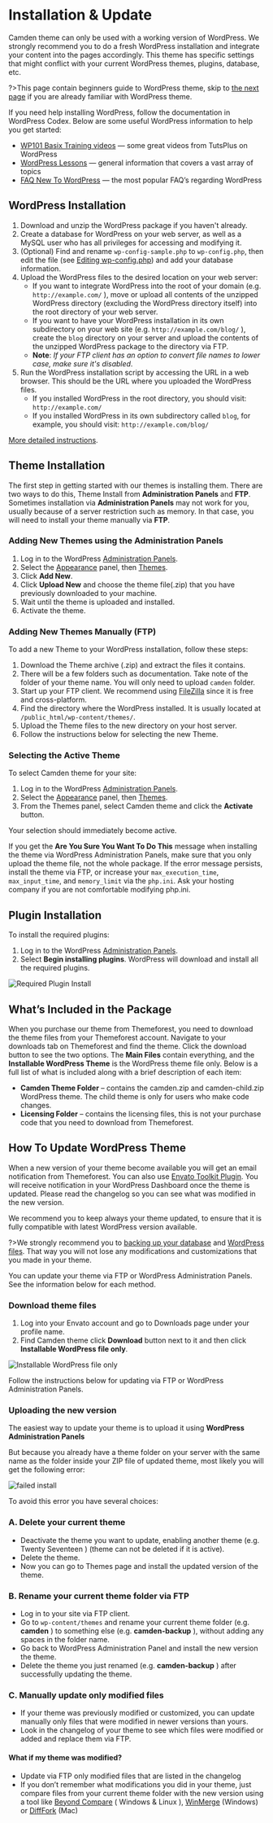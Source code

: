 # Installation & Update

Camden theme can only be used with a working version of WordPress. We strongly recommend you to do a fresh WordPress installation and integrate your content into the pages accordingly. This theme has specific settings that might conflict with your current WordPress themes, plugins, database, etc.

?>This page contain beginners guide to WordPress theme, skip to [the next page]() if you are already familiar with WordPress theme.

If you need help installing WordPress, follow the documentation in WordPress Codex. Below are some useful WordPress information to help you get started:

- [WP101 Basix Training videos](https://code.tutsplus.com/series/beginning-with-wordpress--wp-33808) — some great videos from TutsPlus on WordPress
- [WordPress Lessons](http://codex.wordpress.org/WordPress_Lessons) — general information that covers a vast array of topics
- [FAQ New To WordPress](http://codex.wordpress.org/FAQ_New_To_WordPress) — the most popular FAQ’s regarding WordPress

## WordPress Installation

1. Download and unzip the WordPress package if you haven't already.
2. Create a database for WordPress on your web server, as well as a MySQL user who has all privileges for accessing and modifying it.
3. (Optional) Find and rename `wp-config-sample.php` to `wp-config.php`, then edit the file (see [Editing wp-config.php](http://codex.wordpress.org/Editing_wp-config.php)) and add your database information.
4. Upload the WordPress files to the desired location on your web server:
   - If you want to integrate WordPress into the root of your domain (e.g. `http://example.com/` ), move or upload all contents of the unzipped WordPress directory (excluding the WordPress directory itself) into the root directory of your web server.
   - If you want to have your WordPress installation in its own subdirectory on your web site (e.g. `http://example.com/blog/` ), create the `blog` directory on your server and upload the contents of the unzipped WordPress package to the directory via FTP.
   - **Note**: _If your FTP client has an option to convert file names to lower case, make sure it's disabled_.
5. Run the WordPress installation script by accessing the URL in a web browser. This should be the URL where you uploaded the WordPress files.
   - If you installed WordPress in the root directory, you should visit: `http://example.com/`
   - If you installed WordPress in its own subdirectory called `blog`, for example, you should visit: `http://example.com/blog/`

[More detailed instructions](http://codex.wordpress.org/Installing_WordPress#Detailed_Instructions).

## Theme Installation

The first step in getting started with our themes is installing them. There are two ways to do this, Theme Install from **Administration Panels** and **FTP**. Sometimes installation via **Administration Panels** may not work for you, usually because of a server restriction such as memory. In that case, you will need to install your theme manually via **FTP**.

### Adding New Themes using the Administration Panels

1. Log in to the WordPress [Administration Panels](http://codex.wordpress.org/Administration_Panels).
2. Select the [Appearance](http://codex.wordpress.org/Administration_Panels#Appearance_-_Change_the_Look_of_your_Blog) panel, then [Themes](http://codex.wordpress.org/Administration_Panels#Themes).
3. Click **Add New**.
4. Click **Upload New** and choose the theme file(.zip) that you have previously downloaded to your machine.
5. Wait until the theme is uploaded and installed.
6. Activate the theme.

### Adding New Themes Manually (FTP)

To add a new Theme to your WordPress installation, follow these steps:

1. Download the Theme archive (.zip) and extract the files it contains.
2. There will be a few folders such as documentation. Take note of the folder of your theme name. You will only need to upload `camden` folder.
3. Start up your FTP client. We recommend using [FileZilla](http://filezilla-project.org/) since it is free and cross-platform.
4. Find the directory where the WordPress installed. It is usually located at `/public_html/wp-content/themes/`.
5. Upload the Theme files to the new directory on your host server.
6. Follow the instructions below for selecting the new Theme.

### Selecting the Active Theme

To select Camden theme for your site:

1. Log in to the WordPress [Administration Panels](http://codex.wordpress.org/Administration_Panels).
2. Select the [Appearance](http://codex.wordpress.org/Administration_Panels#Appearance_-_Change_the_Look_of_your_Blog) panel, then [Themes](http://codex.wordpress.org/Administration_Panels#Themes).
3. From the Themes panel, select Camden theme and click the **Activate** button.

Your selection should immediately become active.

If you get the **Are You Sure You Want To Do This** message when installing the theme via WordPress Administration Panels, make sure that you only upload the theme file, not the whole package. If the error message persists, install the theme via FTP, or increase your `max_execution_time`, `max_input_time`, and `memory_limit` via the `php.ini`. Ask your hosting company if you are not comfortable modifying php.ini.

## Plugin Installation

To install the required plugins:

1. Log in to the WordPress [Administration Panels](http://codex.wordpress.org/Administration_Panels).
2. Select **Begin installing plugins**. WordPress will download and install all the required plugins.

![Required Plugin Install](_images/admin-panels-required-plugin-install.png)

## What’s Included in the Package

When you purchase our theme from Themeforest, you need to download the theme files from your Themeforest account. Navigate to your downloads tab on Themeforest and find the theme. Click the download button to see the two options. The **Main Files** contain everything, and the **Installable WordPress Theme** is the WordPress theme file only. Below is a full list of what is included along with a brief description of each item:

- **Camden Theme Folder** – contains the camden.zip and camden-child.zip WordPress theme. The child theme is only for users who make code changes.
- **Licensing Folder** – contains the licensing files, this is not your purchase code that you need to download from Themeforest.

## How To Update WordPress Theme

When a new version of your theme become available you will get an email notification from Themeforest. You can also use [Envato Toolkit Plugin](https://github.com/envato/envato-wordpress-toolkit). You will receive notification in your WordPress Dashboard once the theme is updated. Please read the changelog so you can see what was modified in the new version.

We recommend you to keep always your theme updated, to ensure that it is fully compatible with latest WordPress version available.

?>We strongly recommend you to [backing up your database](http://codex.wordpress.org/Backing_Up_Your_Database) and [WordPress files](http://codex.wordpress.org/Backing_Up_Your_WordPress_Files). That way you will not lose any modifications and customizations that you made in your theme.
  
You can update your theme via FTP or WordPress Administration Panels. See the information below for each method.

### Download theme files
  
1. Log into your Envato account and go to Downloads page under your profile name.
2. Find Camden theme click **Download** button next to it and then click **Installable WordPress file only**.

![Installable WordPress file only](_images/installable-wp-theme.png)

Follow the instructions below for updating via FTP or WordPress Administration Panels.

### Uploading the new version

The easiest way to update your theme is to upload it using **WordPress Administration Panels**

But because you already have a theme folder on your server with the same name as the folder inside your ZIP file of updated theme, most likely you will get the following error:

![failed install](_images/failed-install.png)

To avoid this error you have several choices:

### A. Delete your current theme

- Deactivate the theme you want to update, enabling another theme (e.g. Twenty Seventeen ) (theme can not be deleted if it is active).
- Delete the theme.
- Now you can go to Themes page and install the updated version of the theme.

### B. Rename your current theme folder via FTP

- Log in to your site via FTP client.
- Go to `wp-content/themes` and rename your current theme folder (e.g. **camden** ) to something else (e.g. **camden-backup** ), without adding any spaces in the folder name.
- Go back to WordPress Administration Panel and install the new version the theme.
- Delete the theme you just renamed (e.g. **camden-backup** ) after successfully updating the theme.

### C. Manually update only modified files

- If your theme was previously modified or customized, you can update manually only files that were modified in newer versions than yours.
- Look in the changelog of your theme to see which files were modified or added and replace them via FTP.

#### What if my theme was modified?

- Update via FTP only modified files that are listed in the changelog
- If you don’t remember what modifications you did in your theme, just compare files from your current theme folder with the new version using a tool like [Beyond Compare](http://www.scootersoftware.com/moreinfo.php) ( Windows & Linux ), [WinMerge](http://winmerge.org/) (Windows) or [DiffFork](http://www.dotfork.com/difffork//) (Mac)